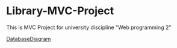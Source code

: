 # Library-MVC-Project
This is MVC Project for university discipline "Web programming 2"

[DatabaseDiagram](../DB_Diagram.pdf)
